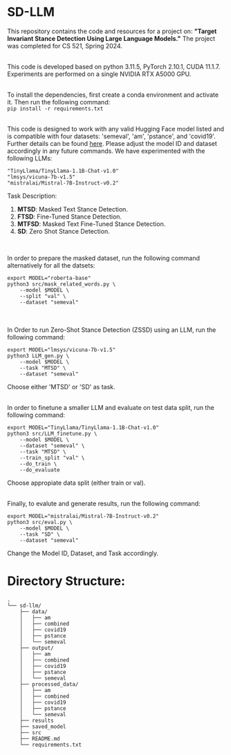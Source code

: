 # SD-LLM
This repository contains the code and resources for a project on: __"Target Invariant Stance Detection Using Large Language Models."__ The project was completed for CS 521, Spring 2024.<br><br>

This code is developed based on python 3.11.5, PyTorch 2.10.1, CUDA 11.1.7. Experiments are performed on a single NVIDIA RTX A5000 GPU.<br><br>



To install the dependencies, first create a conda environment and activate it. Then run the following command:<br>
`pip install -r requirements.txt` <br><br>


This code is designed to work with any valid Hugging Face model listed and is compatible with four datasets: 'semeval', 'am', 'pstance', and 'covid19'. Further details can be found [here](https://github.com/Mezbaur-Rahman/sd-llm/blob/main/data/Stance%20Detection%20Dataset%20Description.docx). Please adjust the model ID and dataset accordingly in any future commands.
We have experimented with the following LLMs:<br>
```
"TinyLlama/TinyLlama-1.1B-Chat-v1.0"
"lmsys/vicuna-7b-v1.5"
"mistralai/Mistral-7B-Instruct-v0.2"
```

Task Description:<br>
1. **MTSD**: Masked Text Stance Detection.<br>
2. **FTSD**: Fine-Tuned Stance Detection.<br>
3. **MTFSD**: Masked Text Fine-Tuned Stance Detection.<br>
3. **SD**: Zero Shot Stance Detection.<br>
<br>

In order to prepare the masked dataset, run the following command alternatively for all the datsets:<br>
```
export MODEL="roberta-base" 
python3 src/mask_related_words.py \
    --model $MODEL \
    --split "val" \
    --dataset "semeval"
```

<br><br>
In Order to run Zero-Shot Stance Detection (ZSSD) using an LLM, run the following command:<br>

```
export MODEL="lmsys/vicuna-7b-v1.5"
python3 LLM_gen.py \
    --model $MODEL \
    --task "MTSD" \
    --dataset "semeval"
```
Choose either 'MTSD' or 'SD' as task. <br><br>

In order to finetune a smaller LLM and evaluate on test data split, run the following command:
```
export MODEL="TinyLlama/TinyLlama-1.1B-Chat-v1.0" 
python3 src/LLM_finetune.py \
    --model $MODEL \
    --dataset "semeval" \
    --task "MTSD" \
    --train_split "val" \
    --do_train \
    --do_evaluate
```
Choose appropiate data split (either train or val).
<br><br>

Finally, to evalute and generate results, run the following command:
```
export MODEL="mistralai/Mistral-7B-Instruct-v0.2"
python3 src/eval.py \
    --model $MODEL \
    --task "SD" \
    --dataset "semeval"
```
Change the Model ID, Dataset, and Task accordingly.

# Directory Structure:
```
.
└── sd-llm/
    ├── data/
    │   ├── am
    │   ├── combined
    │   ├── covid19
    │   ├── pstance
    │   └── semeval
    ├── output/
    │   ├── am
    │   ├── combined
    │   ├── covid19
    │   ├── pstance
    │   └── semeval
    ├── processed_data/
    │   ├── am
    │   ├── combined
    │   ├── covid19
    │   ├── pstance
    │   └── semeval
    ├── results
    ├── saved_model
    ├── src
    ├── README.md
    └── requirements.txt
```
